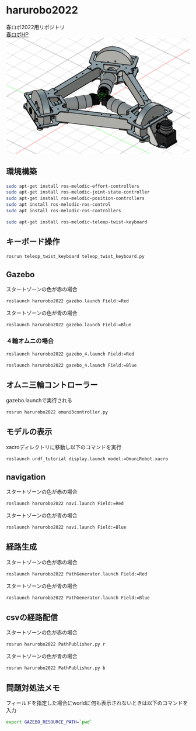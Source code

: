 # harurobo2022
春ロボ2022用リポジトリ\
[春ロボHP](https://kantouharurobo.com/haru/entry)\
![robotmodel](/image/robot.png)
## 環境構築
```bash
sudo apt-get install ros-melodic-effort-controllers
sudo apt-get install ros-melodic-joint-state-controller
sudo apt-get install ros-melodic-position-controllers
sudo apt install ros-melodic-ros-control
sudo apt install ros-melodic-ros-controllers
```
```bash
sudo apt-get install ros-melodic-teleop-twist-keyboard
```
## キーボード操作
```bash
rosrun teleop_twist_keyboard teleop_twist_keyboard.py
```
## Gazebo
スタートゾーンの色が赤の場合
```bash
roslaunch harurobo2022 gazebo.launch Field:=Red
```
スタートゾーンの色が青の場合
```bash
roslaunch harurobo2022 gazebo.launch Field:=Blue
```
### ４輪オムニの場合
```bash
roslaunch harurobo2022 gazebo_4.launch Field:=Red
```
```bash
roslaunch harurobo2022 gazebo_4.launch Field:=Blue
```
## オムニ三輪コントローラー
gazebo.launchで実行される
```bash
rosrun harurobo2022 omuni3controller.py
```
## モデルの表示
xacroディレクトリに移動し以下のコマンドを実行
```bash
roslaunch urdf_tutorial display.launch model:=OmuniRobot.xacro
```
## navigation
スタートゾーンの色が赤の場合
```bash
roslaunch harurobo2022 navi.launch Field:=Red
```
スタートゾーンの色が青の場合
```bash
roslaunch harurobo2022 navi.launch Field:=Blue
```
## 経路生成
スタートゾーンの色が赤の場合
```bash
roslaunch harurobo2022 PathGenerator.launch Field:=Red
```
スタートゾーンの色が青の場合
```bash
roslaunch harurobo2022 PathGenerator.launch Field:=Blue
```
## csvの経路配信
スタートゾーンの色が赤の場合
```bash
rosrun harurobo2022 PathPublisher.py r
```
スタートゾーンの色が青の場合
```bash
rosrun harurobo2022 PathPublisher.py b
```
## 問題対処法メモ
フィールドを指定した場合にworldに何も表示されないときは以下のコマンドを入力
```bash
export GAZEBO_RESOURCE_PATH=`pwd`
```
